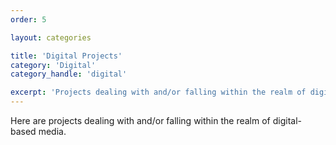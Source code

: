 ```yaml
---
order: 5

layout: categories

title: 'Digital Projects'
category: 'Digital'
category_handle: 'digital'

excerpt: 'Projects dealing with and/or falling within the realm of digital-based media.'
---
```


Here are projects dealing with and/or falling within the realm of digital-based media.
